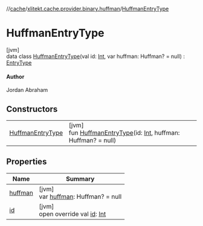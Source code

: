 //[cache](../../../index.md)/[xlitekt.cache.provider.binary.huffman](../index.md)/[HuffmanEntryType](index.md)

# HuffmanEntryType

[jvm]\
data class [HuffmanEntryType](index.md)(val id: [Int](https://kotlinlang.org/api/latest/jvm/stdlib/kotlin/-int/index.html), var huffman: Huffman? = null) : [EntryType](../../xlitekt.cache.provider/-entry-type/index.md)

#### Author

Jordan Abraham

## Constructors

| | |
|---|---|
| [HuffmanEntryType](-huffman-entry-type.md) | [jvm]<br>fun [HuffmanEntryType](-huffman-entry-type.md)(id: [Int](https://kotlinlang.org/api/latest/jvm/stdlib/kotlin/-int/index.html), huffman: Huffman? = null) |

## Properties

| Name | Summary |
|---|---|
| [huffman](huffman.md) | [jvm]<br>var [huffman](huffman.md): Huffman? = null |
| [id](id.md) | [jvm]<br>open override val [id](id.md): [Int](https://kotlinlang.org/api/latest/jvm/stdlib/kotlin/-int/index.html) |
